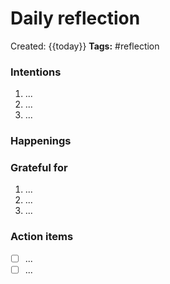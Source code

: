 # Daily reflection

Created: {{today}}
**Tags:** #reflection 

### Intentions
1. ...
2. ...
3. ...

### Happenings


### Grateful for
1. ...
2. ...
3. ...

### Action items
- [ ]  ...
- [ ]  ...